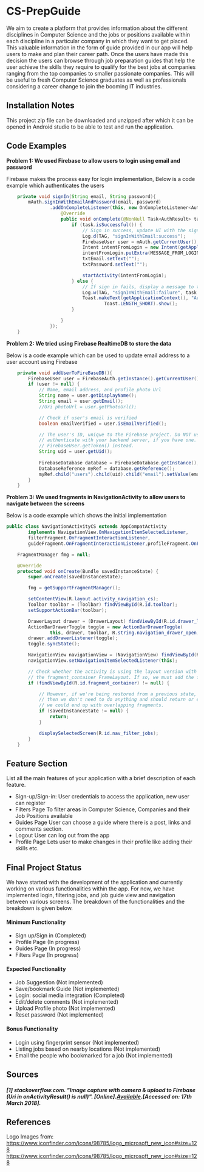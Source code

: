 # CS-PrepGuide

We aim to create a platform that provides information about the different disciplines in Computer Science and the jobs or positions available within each discipline in a particular company in which
they want to get placed. This valuable information in the form of guide provided in our app will help users to make and plan their career path. Once the users have made this decision the users can 
browse through job preparation guides that help the user achieve the skills they require to qualify for the best jobs at companies ranging from the top companies to smaller passionate companies.
This will be useful to fresh Computer Science graduates as well as professionals considering a career change to join the booming IT industries.


## Installation Notes
This project zip file can be downloaded and unzipped after which it can be opened in Android studio to be able to test and run the application. 

## Code Examples

**Problem 1: We used Firebase to allow users to login using email and password**

Firebase makes the process easy for login implementation, Below is a code example which authenticates the users
```java
    private void signIn(String email, String password){
        mAuth.signInWithEmailAndPassword(email, password)
                .addOnCompleteListener(this, new OnCompleteListener<AuthResult>() {
                    @Override
                    public void onComplete(@NonNull Task<AuthResult> task) {
                        if (task.isSuccessful()) {
                            // Sign in success, update UI with the signed-in user's information
                            Log.d(TAG, "signInWithEmail:success");
                            FirebaseUser user = mAuth.getCurrentUser();
                            Intent intentFromLogin = new Intent(getApplicationContext(), NavigationActivityCS.class);
                            intentFromLogin.putExtra(MESSAGE_FROM_LOGIN, "Message Login");
                            txtEmail.setText("");
                            txtPassword.setText("");

                            startActivity(intentFromLogin);
                        } else {
                            // If sign in fails, display a message to the user.
                            Log.w(TAG, "signInWithEmail:failure", task.getException());
                            Toast.makeText(getApplicationContext(), "Authentication failed.",
                                    Toast.LENGTH_SHORT).show();
                        }

                    }
                });
    }

```

**Problem 2: We tried using Firebase RealtimeDB to store the data**

Below is a code example which can be used to update email address to a user account using Firebase

```java
    private void addUserToFireBaseDB(){
        FirebaseUser user = FirebaseAuth.getInstance().getCurrentUser();
        if (user != null) {
            // Name, email address, and profile photo Url
            String name = user.getDisplayName();
            String email = user.getEmail();
            //Uri photoUrl = user.getPhotoUrl();

            // Check if user's email is verified
            boolean emailVerified = user.isEmailVerified();

            // The user's ID, unique to the Firebase project. Do NOT use this value to
            // authenticate with your backend server, if you have one. Use
            // FirebaseUser.getToken() instead.
            String uid = user.getUid();
            
            FirebaseDatabase database = FirebaseDatabase.getInstance();
            DatabaseReference myRef = database.getReference();
            myRef.child("users").child(uid).child("email").setValue(email);
        }
    }
```

**Problem 3: We used fragments in NavigationActivity to allow users to navigate between the screens**

Below is a code example which shows the initial implementation

```java
public class NavigationActivityCS extends AppCompatActivity
        implements NavigationView.OnNavigationItemSelectedListener,
        filterFragment.OnFragmentInteractionListener,
        guideFragment.OnFragmentInteractionListener,profileFragment.OnFragmentInteractionListener {

    FragmentManager fmg = null;

    @Override
    protected void onCreate(Bundle savedInstanceState) {
        super.onCreate(savedInstanceState);

        fmg = getSupportFragmentManager();

        setContentView(R.layout.activity_navigation_cs);
        Toolbar toolbar = (Toolbar) findViewById(R.id.toolbar);
        setSupportActionBar(toolbar);

        DrawerLayout drawer = (DrawerLayout) findViewById(R.id.drawer_layout);
        ActionBarDrawerToggle toggle = new ActionBarDrawerToggle(
                this, drawer, toolbar, R.string.navigation_drawer_open, R.string.navigation_drawer_close);
        drawer.addDrawerListener(toggle);
        toggle.syncState();

        NavigationView navigationView = (NavigationView) findViewById(R.id.nav_view);
        navigationView.setNavigationItemSelectedListener(this);

        // Check whether the activity is using the layout version with
        // the fragment_container FrameLayout. If so, we must add the first fragment
        if (findViewById(R.id.fragment_container) != null) {

            // However, if we're being restored from a previous state,
            // then we don't need to do anything and should return or else
            // we could end up with overlapping fragments.
            if (savedInstanceState != null) {
                return;
            }

            displaySelectedScreen(R.id.nav_filter_jobs);
        }
    }
```

## Feature Section
List all the main features of your application with a brief description of each feature.

- Sign-up/Sign-in:
  User credentials to access the application, new user can register 
- Filters Page
  To filter areas in Computer Science, Companies and their Job Positions available 
- Guides Page
  User can choose a guide where there is a post, links and comments section.
- Logout 
  User can log out from the app 
- Profile Page
  Lets user to make changes in their profile like adding their skills etc.


## Final Project Status
We have started with the development of the application and currently working on various functionalities within the app. For now, we have implemented login, filtering jobs, and job guide view and navigation between various screens. The breakdown of the functionalities and the breakdown is given below. 

#### Minimum Functionality
 - Sign up/Sign in  (Completed)
 - Profile Page     (In progress)
 - Guides Page      (In progress)
 - Filters Page     (In progress)

#### Expected Functionality
 - Job Suggestion (Not implemented)
 - Save/bookmark Guide (Not implemented)
 - Login: social media integration (Completed)
 - Edit/delete comments (Not implemented)
 - Upload Profile photo (Not implemented)
 - Reset password (Not implemented)

#### Bonus Functionality
 - Login using fingerprint sensor (Not implemented)
 - Listing jobs based on nearby locations (Not implemented)
 - Email the people who bookmarked for a job (Not implemented)

## Sources

##### [1] stackoverflow.com. "Image capture with camera & upload to Firebase (Uri in onActivityResult() is null)". [Online].[Available](https://stackoverflow.com/questions/40710599/image-capture-withhttps://jbt.github.io/markdown-editor/emoji/smirk.png-camera-upload-to-firebase-uri-in-onactivityresult-is-nul).[Accessed on: 17th March 2018].

## References

Logo Images from:
https://www.iconfinder.com/icons/98785/logo_microsoft_new_icon#size=128
https://www.iconfinder.com/icons/98785/logo_microsoft_new_icon#size=128

